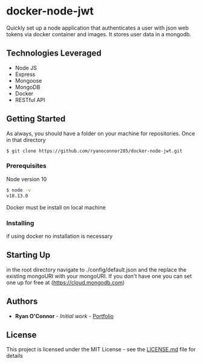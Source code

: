 # docker-node-jwt

Quickly set up a node application that authenticates a user with json web tokens via docker container and images.  It stores user data in a mongodb.  


## Technologies Leveraged
* Node JS
* Express
* Mongoose
* MongoDB 
* Docker
* RESTful API

## Getting Started

As always, you should have a folder on your machine for repositories.  Once in that directory

```
$ git clone https://github.com/ryanoconnor285/docker-node-jwt.git
```


### Prerequisites

Node version 10
```bash
$ node -v
v10.13.0
```

Docker must be install on local machine

### Installing

if using docker no installation is necessary

## Starting Up

in the root directory navigate to ./config/default.json and the replace the existing mongoURI with your mongoURI.  If you don't have one you can set one up for free at (https://cloud.mongodb.com)

## Authors

* **Ryan O'Connor** - *Initial work* - [Portfolio](https://ryanoconnor-developer.com/)

## License

This project is licensed under the MIT License - see the [LICENSE.md](LICENSE.md) file for details
